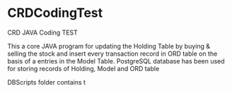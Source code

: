 # CRDCodingTest
CRD JAVA Coding TEST

This a core JAVA program for updating the Holding Table by buying & selling the stock and insert every transaction record in ORD table 
on the basis of a entries in the Model Table. PostgreSQL database has been used for storing records of Holding, Model and ORD table

DBScripts folder contains t
